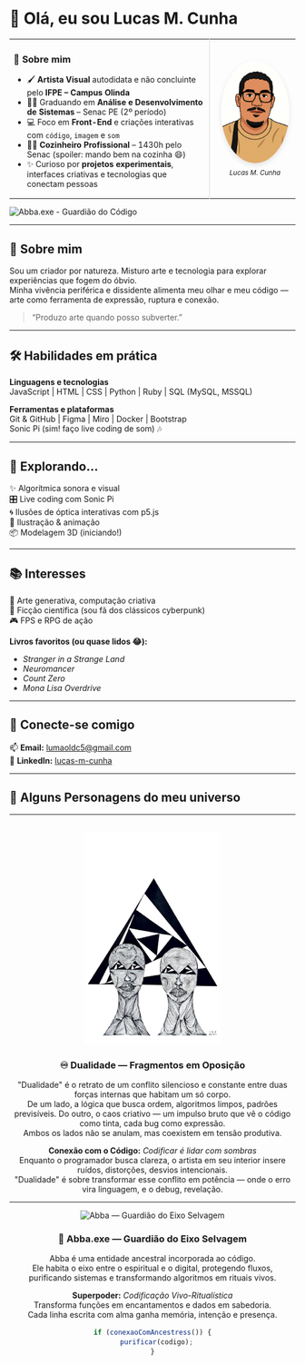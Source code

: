 # 👋 Olá, eu sou Lucas M. Cunha

<table>
  <tr>
    <td width="70%" valign="top">
      <h3>👋 Sobre mim</h3>
      <ul>
        <li>🖌️ <strong>Artista Visual</strong> autodidata e não concluinte pelo <strong>IFPE – Campus Olinda</strong></li>
        <li>👨‍💻 Graduando em <strong>Análise e Desenvolvimento de Sistemas</strong> – Senac PE (2º período)</li>
        <li>💻 Foco em <strong>Front-End</strong> e criações interativas com <code>código</code>, <code>imagem</code> e <code>som</code></li>
        <li>👨‍🍳 <strong>Cozinheiro Profissional</strong> – 1430h pelo Senac (spoiler: mando bem na cozinha 😄)</li>
        <li>✨ Curioso por <strong>projetos experimentais</strong>, interfaces criativas e tecnologias que conectam pessoas</li>
      </ul>
    </td>
    <td width="30%" align="center" style="border-left: 1px solid #ddd; padding-left: 15px;">
      <img src="autorretrato.png" alt="Autorretrato Lucas M. Cunha" width="120" style="border-radius: 50%; box-shadow: 0 4px 10px rgba(0,0,0,0.1);"/><br/>
      <sub><em>Lucas M. Cunha</em></sub>
    </td>
  </tr>
</table>

![Abba.exe - Guardião do Código](https://img.shields.io/badge/ritual-ativado-9c27b0?style=for-the-badge&logo=powerbi&logoColor=white)

---

## 🚀 Sobre mim

Sou um criador por natureza. Misturo arte e tecnologia para explorar experiências que fogem do óbvio.  
Minha vivência periférica e dissidente alimenta meu olhar e meu código — arte como ferramenta de expressão, ruptura e conexão.

> “Produzo arte quando posso subverter.”

---

## 🛠️ Habilidades em prática

**Linguagens e tecnologias**  
JavaScript | HTML | CSS | Python | Ruby | SQL (MySQL, MSSQL)

**Ferramentas e plataformas**  
Git & GitHub | Figma | Miro | Docker | Bootstrap  
Sonic Pi (sim! faço live coding de som) 🎶

---

## 🧪 Explorando...

✨ Algorítmica sonora e visual  
🎛️ Live coding com Sonic Pi  
🌀 Ilusões de óptica interativas com p5.js  
🎨 Ilustração & animação  
📦 Modelagem 3D (iniciando!)

---

## 📚 Interesses

🧠 Arte generativa, computação criativa  
🚀 Ficção científica (sou fã dos clássicos cyberpunk)  
🎮 FPS e RPG de ação  

**Livros favoritos (ou quase lidos 😂):**  
- _Stranger in a Strange Land_  
- _Neuromancer_  
- _Count Zero_  
- _Mona Lisa Overdrive_

---

## 🤝 Conecte-se comigo

📫 **Email:** lumaoldc5@gmail.com  
🔗 **LinkedIn:** [lucas-m-cunha](https://www.linkedin.com/in/lucas-m-cunha-9063a0322/)

---

## 🧬 Alguns Personagens do meu universo

<div align="center">

---

<br/>

<img src="dualidade.jpg" alt="Dualidade — Fragmentos em Oposição" width="240"/>  

<h3 align="center">♾️ Dualidade — Fragmentos em Oposição</h3>  

<p align="center">  
  "Dualidade" é o retrato de um conflito silencioso e constante entre duas forças internas que habitam um só corpo.<br/>  
  De um lado, a lógica que busca ordem, algoritmos limpos, padrões previsíveis.  
  Do outro, o caos criativo — um impulso bruto que vê o código como tinta, cada bug como expressão.<br/>  
  Ambos os lados não se anulam, mas coexistem em tensão produtiva.  
</p>  

<p align="center">  
  <strong>Conexão com o Código:</strong> <em>Codificar é lidar com sombras</em><br/>  
  Enquanto o programador busca clareza, o artista em seu interior insere ruídos, distorções, desvios intencionais.<br/>  
  "Dualidade" é sobre transformar esse conflito em potência — onde o erro vira linguagem, e o debug, revelação.  
</p>  

---

<img src="https://raw.githubusercontent.com/LucasMOCunha/Profano-3D/main/Abba.jpg" alt="Abba — Guardião do Eixo Selvagem" width="240"/>

<h3 align="center">🧿 Abba.exe — Guardião do Eixo Selvagem</h3>

<p align="center">
Abba é uma entidade ancestral incorporada ao código.<br/>
Ele habita o eixo entre o espiritual e o digital, protegendo fluxos,<br/>
purificando sistemas e transformando algoritmos em rituais vivos.
</p>

<p align="center">
<strong>Superpoder:</strong> <em>Codificação Vivo-Ritualística</em><br/>
Transforma funções em encantamentos e dados em sabedoria.<br/>
Cada linha escrita com alma ganha memória, intenção e presença.
</p>

```js
if (conexaoComAncestress()) {
  purificar(codigo);
}

